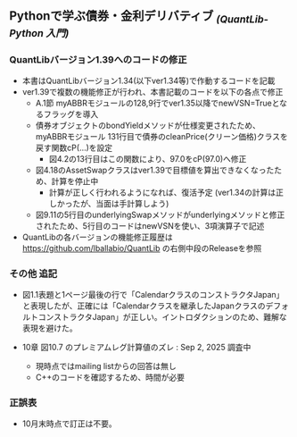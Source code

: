 ## Pythonで学ぶ債券・金利デリバティブ <sub>*(QuantLib-Python 入門)*</sub>

### QuantLibバージョン1.39へのコードの修正

- 本書はQuantLibバージョン1.34(以下ver1.34等)で作動するコードを記載
- ver1.39で複数の機能修正が行われ、本書記載のコードを以下の各点で修正
  - A.1節 myABBRモジュールの128,9行でver1.35以降でnewVSN=Trueとなるフラッグを導入
  - 債券オブジェクトのbondYieldメソッドが仕様変更されたため、myABBRモジュール 131行目で債券のcleanPrice(クリーン価格)クラスを戻す関数cP(...)を設定
    - 図4.2の13行目はこの関数により、97.0をcP(97.0)へ修正
  - 図4.18のAssetSwapクラスはver1.39で目標値を算出できなくなったため、計算を停止中
    - 計算が正しく行われるようになれば、復活予定 (ver1.34の計算は正しかったが、当面は手計算しよう)
  - 図9.11の5行目のunderlyingSwapメソッドがunderlyingメソッドと修正されたため、5行目のコードはnewVSNを使い、3項演算子で記述
- QuantLibの各バージョンの機能修正履歴は https://github.com/lballabio/QuantLib の右側中段のReleaseを参照

### その他 追記

- 図1.1表題と1ページ最後の行で「CalendarクラスのコンストラクタJapan」と表現したが、正確には「Calendarクラスを継承したJapanクラスのデフォルトコンストラクタJapan」が正しい。イントロダクションのため、難解な表現を避けた。

- 10章 図10.7 のプレミアムレグ計算値のズレ  : Sep 2, 2025 調査中
  - 現時点ではmailing listからの回答は無し
  - C++のコードを確認するため、時間が必要

### 正誤表  

- 10月末時点で訂正は不要。
<!--
| ページ | 誤 | 正 |
|--------|----|----|
|  |  |  |

---
-->
